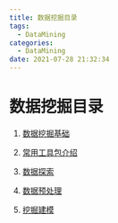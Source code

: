 ```yaml
---
title: 数据挖掘目录
tags:
  - DataMining
categories:
  - DataMining 
date: 2021-07-28 21:32:34
---
```


# 数据挖掘目录

1. [数据挖掘基础](/posts/datamining/base1.html)

2. [常用工具包介绍]()

3. [数据探索]()

4. [数据预处理]()

5. [挖掘建模]()
